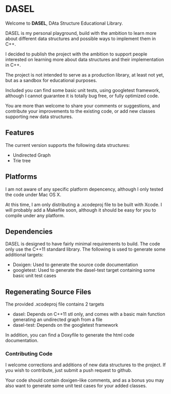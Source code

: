 
# DASEL #

Welcome to **DASEL**, DAta Structure Educational Library.

DASEL is my personal playground, build with the ambition to learn more about different data structures and possible ways to implement them in C++.

I decided to publish the project with the ambition to support people interested on learning more about data structures and their implementation in C++.

The project is not intended to serve as a production library, at least not yet, but as a sandbox for educational purposes.

Included you can find some basic unit tests, using googletest framework, although I cannot guarantee it is totally bug free, or fully optimized code.

You are more than welcome to share your comments or suggestions, and contribute your improvements to the existing code, or add new classes supporting new data structures.


## Features ##

The current version supports the following data structures:

  * Undirected Graph
  * Trie tree

## Platforms ##

I am not aware of any specific platform depencency, although I only tested the code under Mac OS X.

At this time, I am only distributing a .xcodeproj file to be built with Xcode. I will probably add a Makefile soon, although it should be easy for you to compile under any platform.

## Dependencies ##

DASEL is designed to have fairly minimal requirements to build. The code only use the C++11 standard library. The following is used to generate some additional targets:

   * Doxigen: Used to generate the source code documentation
   * googletest: Used to generate the dasel-test target containing some basic unit test cases

## Regenerating Source Files ##


The provided .xcodeproj file contains 2 targets
   * dasel: Depends on C++11 stl only, and comes with a basic main function generating an undirected graph from a file
   * dasel-test: Depends on the googletest framework

In addition, you can find a Doxyfile to generate the html code documentation.

### Contributing Code ###

I welcome corrections and additions of new data structures to the project. If you wish to contribute, just submit a push request to github.

Your code should contain doxigen-like comments, and as a bonus you may also want to generate some unit test cases for your added classes.
